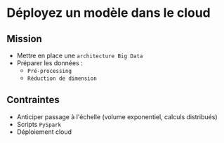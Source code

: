 # Déployez un modèle dans le cloud

## Mission
- Mettre en place une `architecture Big Data`
- Préparer les données :
   - `Pré-processing`
   - `Réduction de dimension` 
## Contraintes
- Anticiper passage à l'échelle (volume exponentiel, calculs distribués)
- Scripts `PySpark`
- Déploiement cloud 
